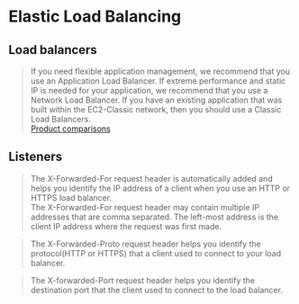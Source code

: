 # Elastic Load Balancing

## Load balancers
> If you need flexible application management, we recommend that you use an Application Load Balancer. If extreme performance and static IP is needed for your application, we recommend that you use a Network Load Balancer. If you have an existing application that was built within the EC2-Classic network, then you should use a Classic Load Balancers.  
[Product comparisons](https://aws.amazon.com/elasticloadbalancing/features/)
## Listeners
> The X-Forwarded-For request header is automatically added and helps you identify the IP address of a client when you use an HTTP or HTTPS load balancer.  
> The X-Forwarded-For request header may contain multiple IP addresses that are comma separated. The left-most address is the client IP address where the request was first made.  

> The X-Forwarded-Proto request header helps you identify the protocol(HTTP or HTTPS) that a client used to connect to your load balancer.  

> The X-forwarded-Port request header helps you identify the destination port that the client used to connect to the load balancer.  

